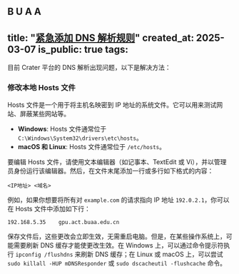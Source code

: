 ## B U A A

## title: "[紧急添加 DNS 解析规则](%E7%B4%A7%E6%80%A5%E6%B7%BB%E5%8A%A0%20DNS%20%E8%A7%A3%E6%9E%90%E8%A7%84%E5%88%99.md)" created_at: 2025-03-07 is_public: true tags:

目前 Crater 平台的 DNS 解析出现问题，以下是解决方法：

### 修改本地 Hosts 文件

Hosts 文件是一个用于将主机名映密到 IP 地址的系统文件。它可以用来测试网站、屏蔽某些网站等。

- **Windows**: Hosts 文件通常位于 `C:\Windows\System32\drivers\etc\hosts`。
- **macOS 和 Linux**: Hosts 文件通常位于 `/etc/hosts`。

要编辑 Hosts 文件，请使用文本编辑器（如记事本、TextEdit 或 Vi），并以管理员身份运行该编辑器。然后，在文件末尾添加一行或多行如下格式的内容：

```
<IP地址> <域名>
```

例如，如果你想要将所有对 `example.com` 的请求指向 IP 地址 `192.0.2.1`，你可以在 Hosts 文件中添加如下行：

```
192.168.5.35    gpu.act.buaa.edu.cn
```

保存文件后，这些更改会立即生效，无需重启电脑。但是，在某些操作系统上，可能需要刷新 DNS 缓存才能使更改生效。在 Windows 上，可以通过命令提示符执行 `ipconfig /flushdns` 来刷新 DNS 缓存；在 Linux 或 macOS 上，可以尝试 `sudo killall -HUP mDNSResponder` 或 `sudo dscacheutil -flushcache` 命令。
